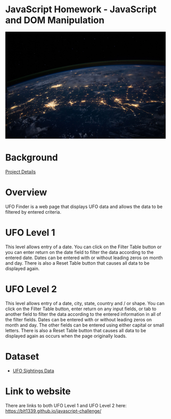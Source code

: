 # JavaScript Homework - JavaScript and DOM Manipulation

![nasa](UFO-level-1/static/images/nasa.jpg)
 
# Background
[Project Details](project_instructions_README.md)

# Overview
UFO Finder is a web page that displays UFO data and allows the data to be filtered by entered criteria.

# UFO Level 1
This level allows entry of a date.  You can click on the Filter Table button or you can enter return on the date field to filter the data according to the entered date.   Dates can be entered with or without leading zeros on month and day.   There is also a Reset Table button that causes all data to be displayed again.

# UFO Level 2
This level allows entry of a date, city, state, country and / or shape.  You can click on the Filter Table button, enter return  on any input fields, or tab to another field to filter the data according to the entered information in all of the filter fields.   Dates can be entered with or without leading zeros on month and day. The other fields can be entered using either capital or small letters.  There is also a Reset Table button that causes all data to be displayed again as occurs when the page originally loads.

# Dataset
* [UFO Sightings Data](UFO-level-1/static/js/data.js)

# Link to website
There are links to both UFO Level 1 and UFO Level 2 here:
https://blt1339.github.io/javascript-challenge/

